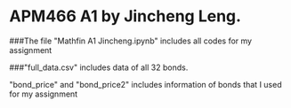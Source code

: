 # APM466 A1 by Jincheng Leng.

###The file "Mathfin A1 Jincheng.ipynb" includes all codes for my assignment

###"full_data.csv" includes data of all 32 bonds.

"bond_price" and "bond_price2" includes information of bonds that I used for my assignment
